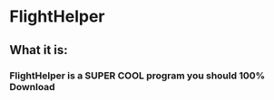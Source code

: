 # FlightHelper

## What it is:

### FlightHelper is a **SUPER COOL** program you should 100% Download
